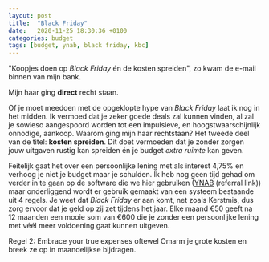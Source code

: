 ```yaml
---
layout: post
title:  "Black Friday"
date:   2020-11-25 18:30:36 +0100
categories: budget
tags: [budget, ynab, black friday, kbc]
---
```

"Koopjes doen op *Black Friday* én de kosten spreiden", zo kwam de e-mail binnen van mijn bank.

<!--more-->

Mijn haar ging **direct** recht staan. 


Of je moet meedoen met de opgeklopte hype van *Black Friday* laat ik nog in het midden. Ik vermoed dat je zeker goede deals zal kunnen vinden, al zal je sowieso aangespoord worden tot een impulsieve, en hoogstwaarschijnlijk onnodige, aankoop.
Waarom ging mijn haar rechtstaan? Het tweede deel van de titel: **kosten spreiden**. Dit doet vermoeden dat je zonder zorgen jouw uitgaven rustig kan spreiden én je budget *extra ruimte* kan geven.

Feitelijk gaat het over een persoonlijke lening met als interest 4,75% en verhoog je niet je budget maar je schulden.
Ik heb nog geen tijd gehad om verder in te gaan op de software die we hier gebruiken ([YNAB][YNAB] (referral link)) maar onderliggend wordt er gebruik gemaakt van een systeem bestaande uit 4 regels. Je weet dat *Black Friday* er aan komt, net zoals Kerstmis, dus zorg ervoor dat je geld op zij zet tijdens het jaar. Elke maand €50 geeft na 12 maanden een mooie som van €600 die je zonder een persoonlijke lening met véél meer voldoening gaat kunnen uitgeven.

Regel 2: Embrace your true expenses oftewel Omarm je grote kosten en breek ze op in maandelijkse bijdragen.


[YNAB]: https://ynab.com/referral/?ref=nK4-awM84GDPqxy7&utm_source=customer_referral